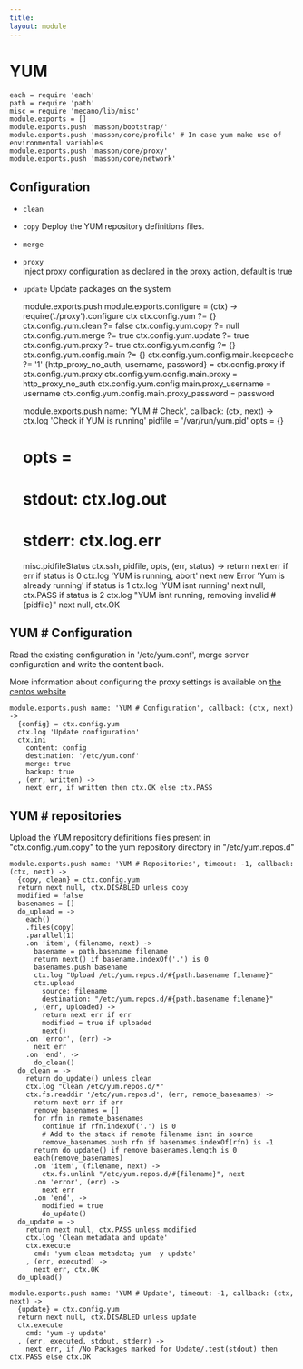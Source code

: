 ```yaml
---
title: 
layout: module
---
```


# YUM

    each = require 'each'
    path = require 'path'
    misc = require 'mecano/lib/misc'
    module.exports = []
    module.exports.push 'masson/bootstrap/'
    module.exports.push 'masson/core/profile' # In case yum make use of environmental variables
    module.exports.push 'masson/core/proxy'
    module.exports.push 'masson/core/network'

## Configuration

*   `clean`
*   `copy`
    Deploy the YUM repository definitions files.
*   `merge`
*   `proxy`   
    Inject proxy configuration as declared in the proxy 
    action, default is true
*   `update`
    Update packages on the system

    module.exports.push module.exports.configure = (ctx) ->
      require('./proxy').configure ctx
      ctx.config.yum ?= {}
      ctx.config.yum.clean ?= false
      ctx.config.yum.copy ?= null
      ctx.config.yum.merge ?= true
      ctx.config.yum.update ?= true
      ctx.config.yum.proxy ?= true
      ctx.config.yum.config ?= {}
      ctx.config.yum.config.main ?= {}
      ctx.config.yum.config.main.keepcache ?= '1'
      {http_proxy_no_auth, username, password} = ctx.config.proxy
      if ctx.config.yum.proxy
        ctx.config.yum.config.main.proxy = http_proxy_no_auth
        ctx.config.yum.config.main.proxy_username = username
        ctx.config.yum.config.main.proxy_password = password

    module.exports.push name: 'YUM # Check', callback: (ctx, next) ->
      ctx.log 'Check if YUM is running'
      pidfile = '/var/run/yum.pid'
      opts = {}
      # opts = 
      #   stdout: ctx.log.out
      #   stderr: ctx.log.err
      misc.pidfileStatus ctx.ssh, pidfile, opts, (err, status) ->
        return next err if err
        if status is 0
          ctx.log 'YUM is running, abort'
          next new Error 'Yum is already running'
        if status is 1
          ctx.log 'YUM isnt running'
          next null, ctx.PASS
        if status is 2
          ctx.log "YUM isnt running, removing invalid #{pidfile}"
          next null, ctx.OK

## YUM # Configuration

Read the existing configuration in '/etc/yum.conf', 
merge server configuration and write the content back.

More information about configuring the proxy settings 
is available on [the centos website](http://www.centos.org/docs/5/html/yum/sn-yum-proxy-server.html)

    module.exports.push name: 'YUM # Configuration', callback: (ctx, next) ->
      {config} = ctx.config.yum
      ctx.log 'Update configuration'
      ctx.ini
        content: config
        destination: '/etc/yum.conf'
        merge: true
        backup: true
      , (err, written) ->
        next err, if written then ctx.OK else ctx.PASS

## YUM # repositories

Upload the YUM repository definitions files present in 
"ctx.config.yum.copy" to the yum repository directory 
in "/etc/yum.repos.d"

    module.exports.push name: 'YUM # Repositories', timeout: -1, callback: (ctx, next) ->
      {copy, clean} = ctx.config.yum
      return next null, ctx.DISABLED unless copy
      modified = false
      basenames = []
      do_upload = ->
        each()
        .files(copy)
        .parallel(1)
        .on 'item', (filename, next) ->
          basename = path.basename filename
          return next() if basename.indexOf('.') is 0
          basenames.push basename
          ctx.log "Upload /etc/yum.repos.d/#{path.basename filename}"
          ctx.upload
            source: filename
            destination: "/etc/yum.repos.d/#{path.basename filename}"
          , (err, uploaded) ->
            return next err if err
            modified = true if uploaded
            next()
        .on 'error', (err) ->
          next err
        .on 'end', ->
          do_clean()
      do_clean = ->
        return do_update() unless clean
        ctx.log "Clean /etc/yum.repos.d/*"
        ctx.fs.readdir '/etc/yum.repos.d', (err, remote_basenames) ->
          return next err if err
          remove_basenames = []
          for rfn in remote_basenames
            continue if rfn.indexOf('.') is 0
            # Add to the stack if remote filename isnt in source
            remove_basenames.push rfn if basenames.indexOf(rfn) is -1
          return do_update() if remove_basenames.length is 0
          each(remove_basenames)
          .on 'item', (filename, next) ->
            ctx.fs.unlink "/etc/yum.repos.d/#{filename}", next
          .on 'error', (err) ->
            next err
          .on 'end', ->
            modified = true
            do_update()
      do_update = ->
        return next null, ctx.PASS unless modified
        ctx.log 'Clean metadata and update'
        ctx.execute
          cmd: 'yum clean metadata; yum -y update'
        , (err, executed) ->
          next err, ctx.OK
      do_upload()

    module.exports.push name: 'YUM # Update', timeout: -1, callback: (ctx, next) ->
      {update} = ctx.config.yum
      return next null, ctx.DISABLED unless update
      ctx.execute
        cmd: 'yum -y update'
      , (err, executed, stdout, stderr) ->
        next err, if /No Packages marked for Update/.test(stdout) then ctx.PASS else ctx.OK





